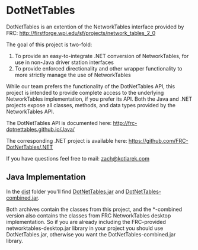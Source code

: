 DotNetTables
============

DotNetTables is an extention of the NetworkTables interface provided by FRC:
	http://firstforge.wpi.edu/sf/projects/network_tables_2_0

The goal of this project is two-fold:

1. To provide an easy-to-integrate .NET conversion of NetworkTables, for use in non-Java driver station interfaces
2. To provide enforced directionality and other wrapper functionality to more strictly manage the use of NetworkTables

While our team prefers the functionality of the DotNetTables API, this project is intended to provide complete access to the underlying NetworkTables implementation, if you prefer its API. Both the Java and .NET projects expose all classes, methods, and data types provided by the NetworkTables API.

The DotNetTables API is documented here:
	http://frc-dotnettables.github.io/Java/

The corresponding .NET project is available here:
	https://github.com/FRC-DotNetTables/.NET

If you have questions feel free to mail:
	zach@kotlarek.com

Java Implementation
-------------------

In the [dist](dist/) folder you'll find [DotNetTables.jar](dist/DotNetTables.jar) and [DotNetTables-combined.jar](dist/DotNetTables-combined.jar).

Both archives contain the classes from this project, and the *-combined version also contains the classes from FRC NetworkTables desktop implementation. So if you are already including the FRC-provided networktables-desktop.jar library in your project you should use DotNetTables.jar, otherwise you want the DotNetTables-combined.jar library.
